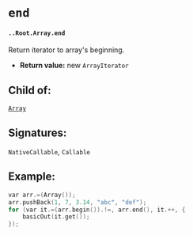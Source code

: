 # `end`

#### `..Root.Array.end`

Return iterator to array's beginning.

* **Return value:** new `ArrayIterator`

## Child of:

[`Array`](docs..Root.Array.md)

## Signatures:

`NativeCallable`, `Callable`

## Example:

```c
var arr.=(Array());
arr.pushBack(1, 7, 3.14, "abc", "def");
for (var it.=(arr.begin()).!=, arr.end(), it.++, {
    basicOut(it.get());
});
```
